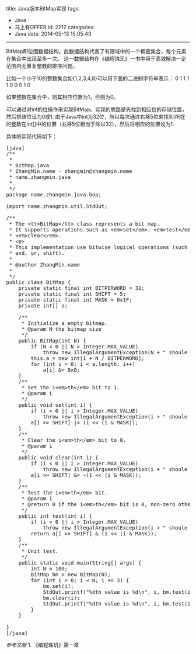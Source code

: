 title: Java版本BitMap实现
tags:
  - Java
  - 马上有OFFER
id: 2212
categories:
  - Java
date: 2014-05-13 15:05:43
---

BitMap即位图数据结构。此数据结构代表了有限域中的一个稠密集合，每个元素在集合中出现至多一次。
这一数据结构在《编程珠玑》一书中用于高效解决一定范围内无重复整数的排序问题。

比如一个小于10的整数集合如{1,2,3,4,8}可以用下面的二进制字符串表示：
0 1 1 1 1 0 0 0 1 0

如果整数在集合中，则其相应位置为1，否则为0。

可以通过对int的位操作来实现BitMap。实现的思路是先找到相应位的存储位置，然后把该位设为0或1.
由于Java中int为32位，所以每次通过右移5位来找到i所在的整数在int[]中的位置（右移5位相当于除以32），然后将相应的位置设为1.

具体的实现代码如下：

<pre>
[java]
/**
 *
 * BitMap.java
 * ZhangMin.name - zhangmin@zhangmin.name
 * name.zhangmin.java
 *
 */
package name.zhangmin.java.bop;

import name.zhangmin.util.StdOut;

/**
 * The &lt;tt&gt;BitMap&lt;/tt&gt; class represents a bit map.
 * It supports operations such as &lt;em&gt;set&lt;/em&gt;, &lt;em&gt;test&lt;/em&gt;,
 * &lt;em&gt;clear&lt;/em&gt;.
 * &lt;p&gt;
 * This implementation use bitwise logical operations (such as
 * and, or, shift).
 * 
 * @author ZhangMin.name
 *
 */
public class BitMap {
    private static final int BITPERWORD = 32;
    private static final int SHIFT = 5;
    private static final int MASK = 0x1F;
    private int[] a;

    /**
     * Initialize a empty bitmap.
     * @param N the bitmap size
     */
    public BitMap(int N) {
        if (N &lt; 0 || N &gt; Integer.MAX_VALUE)
            throw new IllegalArgumentException(N + &quot; shoule be in [0,2147483647)&quot;);
        this.a = new int[1 + N / BITPERWORD];
        for (int i = 0; i &lt; a.length; i++)
            a[i] &amp;= 0x0;
    }
    /**
     * Set the i&lt;em&gt;th&lt;/em&gt; bit to 1.
     * @param i
     */
    public void set(int i) {
        if (i &lt; 0 || i &gt; Integer.MAX_VALUE)
            throw new IllegalArgumentException(i + &quot; shoule be in [0,2147483647]&quot;);
        a[i &gt;&gt; SHIFT] |= (1 &lt;&lt; (i &amp; MASK));
    }
    /**
     * Clear the i&lt;em&gt;th&lt;/em&gt; bit to 0.
     * @param i
     */
    public void clear(int i) {
        if (i &lt; 0 || i &gt; Integer.MAX_VALUE)
            throw new IllegalArgumentException(i + &quot; shoule be in [0,2147483647]&quot;);
        a[i &gt;&gt; SHIFT] &amp;= ~(1 &lt;&lt; (i &amp; MASK));
    }
    /**
     * Test the i&lt;em&gt;th&lt;/em&gt; bit.
     * @param i
     * @return 0 if the i&lt;em&gt;th&lt;/em&gt; bit is 0, non-zero otherwise.
     */
    public int test(int i) {
        if (i &lt; 0 || i &gt; Integer.MAX_VALUE)
            throw new IllegalArgumentException(i + &quot; shoule be in [0,2147483647]&quot;);
        return a[i &gt;&gt; SHIFT] &amp; (1 &lt;&lt; (i &amp; MASK));
    }
    /**
     * Unit test.
     */
    public static void main(String[] args) {
        int N = 100;
        BitMap bm = new BitMap(N);
        for (int i = 0; i &lt; N; i += 3) {
            bm.set(i);
            StdOut.printf(&quot;%dth value is %d\n&quot;, i, bm.test(i));
            bm.clear(i);
            StdOut.printf(&quot;%dth value is %d\n&quot;, i, bm.test(i));
        }
    }

}
[/java]
</pre>

_参考文献_
1\. 《编程珠玑》第一章